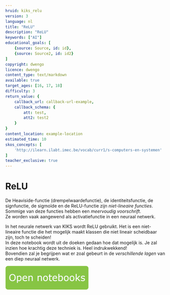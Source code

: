 ```yaml
---
hruid: kiks_relu
version: 3
language: nl
title: "ReLU"
description: "ReLU"
keywords: ["AI"]
educational_goals: [
    {source: Source, id: id}, 
    {source: Source2, id: id2}
]
copyright: dwengo
licence: dwengo
content_type: text/markdown
available: true
target_ages: [16, 17, 18]
difficulty: 3
return_value: {
    callback_url: callback-url-example,
    callback_schema: {
        att: test,
        att2: test2
    }
}
content_location: example-location
estimated_time: 10
skos_concepts: [
    'http://ilearn.ilabt.imec.be/vocab/curr1/s-computers-en-systemen'
]
teacher_exclusive: true
---
```


# ReLU
De Heaviside-functie (drempelwaardefunctie), de identiteitsfunctie, de signfunctie, de sigmoïde en de ReLU-functie zijn *niet-lineaire functies*. Sommige van deze functies hebben een *meervoudig voorschrift*. <br>
Ze worden vaak aangewend als activatiefunctie in een neuraal netwerk. 

In het neurale netwerk van KIKS wordt ReLU gebruikt. Het is een niet-lineaire functie die het mogelijk maakt klassen die niet lineair scheidbaar zijn, toch te scheiden!<br> 
In deze notebook wordt uit de doeken gedaan hoe dat mogelijk is. Je zal inzien hoe krachtig deze techniek is. Heel indrukwekkend!<br>
Bovendien zal je begrijpen wat er zoal gebeurt in de *verschillende lagen* van een diep neuraal netwerk.

[![](embed/Knop.png "Knop")](https://kiks.ilabt.imec.be/jupyterhub/?id=1752 "Re LU")
